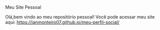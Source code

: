 Meu Site Pessoal

Olá,bem vindo ao meu repositório pessoal!
Você pode acessar meu site aqui: https://ianmonteiro07.github.io/meu-perfil-social/
